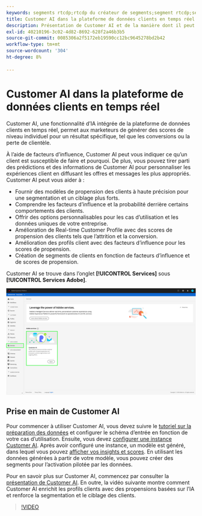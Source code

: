 ```yaml
---
keywords: segments rtcdp;rtcdp du créateur de segments;segment rtcdp;segment rtcdp;rtcdp du client
title: Customer AI dans la plateforme de données clients en temps réel
description: Présentation de Customer AI et de la manière dont il peut contribuer à générer des scores pour des résultats spécifiques tels que les conversions ou la perte de clientèle.
exl-id: 40210196-3c02-4d82-8692-628f2a46b3b5
source-git-commit: 0085306a2f5172eb19590cc12bc9645278bd2b42
workflow-type: tm+mt
source-wordcount: '304'
ht-degree: 8%

---
```


# Customer AI dans la plateforme de données clients en temps réel

Customer AI, une fonctionnalité d’IA intégrée de la plateforme de données clients en temps réel, permet aux marketeurs de générer des scores de niveau individuel pour un résultat spécifique, tel que les conversions ou la perte de clientèle.

À l’aide de facteurs d’influence, Customer AI peut vous indiquer ce qu’un client est susceptible de faire et pourquoi. De plus, vous pouvez tirer parti des prédictions et des informations de Customer AI pour personnaliser les expériences client en diffusant les offres et messages les plus appropriés. Customer AI peut vous aider à :

* Fournir des modèles de propension des clients à haute précision pour une segmentation et un ciblage plus forts.
* Comprendre les facteurs d’influence et la probabilité derrière certains comportements des clients.
* Offrir des options personnalisables pour les cas d’utilisation et les données uniques de votre entreprise.
* Amélioration de Real-time Customer Profile avec des scores de propension des clients tels que l’attrition et la conversion.
* Amélioration des profils client avec des facteurs d’influence pour les scores de propension.
* Création de segments de clients en fonction de facteurs d’influence et de scores de propension.

Customer AI se trouve dans l’onglet **[!UICONTROL Services]** sous **[!UICONTROL Services Adobe]**.

![Emplacement de Customer AI](../assets/overview/rtcdp-customer-ai.png)

## Prise en main de Customer AI

Pour commencer à utiliser Customer AI, vous devez suivre le [tutoriel sur la préparation des données](../../intelligent-services/data-preparation.md) et configurer le schéma d’entrée en fonction de votre cas d’utilisation. Ensuite, vous devez [configurer une instance Customer AI](../../intelligent-services/customer-ai/user-guide/configure.md). Après avoir configuré une instance, un modèle est généré, dans lequel vous pouvez [afficher vos insights et scores](../../intelligent-services/customer-ai/user-guide/discover-insights.md). En utilisant les données générées à partir de votre modèle, vous pouvez créer des segments pour l’activation pilotée par les données.

Pour en savoir plus sur Customer AI, commencez par consulter la [présentation de Customer AI](../../intelligent-services/customer-ai/overview.md). En outre, la vidéo suivante montre comment Customer AI enrichit les profils clients avec des propensions basées sur l’IA et renforce la segmentation et le ciblage des clients.

>[!VIDEO](https://video.tv.adobe.com/v/40374/?quality=12&learn=on)
